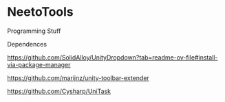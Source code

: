 # NeetoTools
Programming Stuff

Dependences

https://github.com/SolidAlloy/UnityDropdown?tab=readme-ov-file#install-via-package-manager

https://github.com/marijnz/unity-toolbar-extender

https://github.com/Cysharp/UniTask


